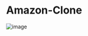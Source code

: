 # Amazon-Clone
![image](https://github.com/rishu6263/Amazon-Clone/assets/107019555/b76a24e0-d7dc-4229-ab5e-567730011d55)

